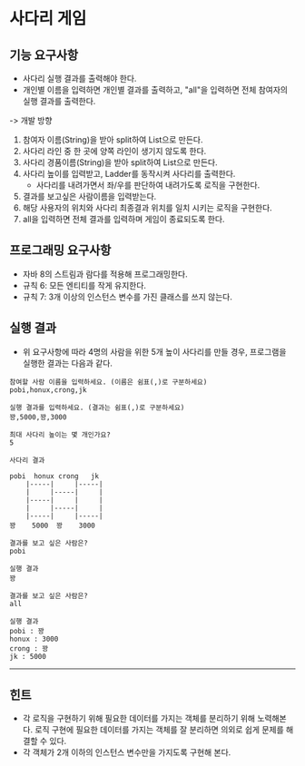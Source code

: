 # 사다리 게임

## 기능 요구사항
- 사다리 실행 결과를 출력해야 한다.
- 개인별 이름을 입력하면 개인별 결과를 출력하고, "all"을 입력하면 전체 참여자의 실행 결과를 출력한다.

-> 개발 방향
1. 참여자 이름(String)을 받아 split하여 List<String>으로 만든다.
1. 사다리 라인 중 한 곳에 양쪽 라인이 생기지 않도록 한다.
1. 사다리 경품이름(String)을 받아 split하여 List<String>으로 만든다.
1. 사다리 높이를 입력받고, Ladder를 동작시켜 사다리를 출력한다.
    - 사다리를 내려가면서 좌/우를 판단하여 내려가도록 로직을 구현한다.
1. 결과를 보고싶은 사람이름을 입력받는다.
1. 해당 사용자의 위치와 사다리 최종결과 위치를 일치 시키는 로직을 구현한다.
1. all을 입력하면 전체 결과를 입력하며 게임이 종료되도록 한다.

## 프로그래밍 요구사항
- 자바 8의 스트림과 람다를 적용해 프로그래밍한다.
- 규칙 6: 모든 엔티티를 작게 유지한다.
- 규칙 7: 3개 이상의 인스턴스 변수를 가진 클래스를 쓰지 않는다.

## 실행 결과
- 위 요구사항에 따라 4명의 사람을 위한 5개 높이 사다리를 만들 경우, 프로그램을 실행한 결과는 다음과 같다.

~~~
참여할 사람 이름을 입력하세요. (이름은 쉼표(,)로 구분하세요)
pobi,honux,crong,jk

실행 결과를 입력하세요. (결과는 쉼표(,)로 구분하세요)
꽝,5000,꽝,3000

최대 사다리 높이는 몇 개인가요?
5

사다리 결과

pobi  honux crong   jk
    |-----|     |-----|
    |     |-----|     |
    |-----|     |     |
    |     |-----|     |
    |-----|     |-----|
꽝    5000  꽝    3000

결과를 보고 싶은 사람은?
pobi

실행 결과
꽝

결과를 보고 싶은 사람은?
all

실행 결과
pobi : 꽝
honux : 3000
crong : 꽝
jk : 5000
~~~

------

## 힌트
- 각 로직을 구현하기 위해 필요한 데이터를 가지는 객체를 분리하기 위해 노력해본다. 로직 구현에 필요한 데이터를 가지는 객체를 잘 분리하면 의외로 쉽게 문제를 해결할 수 있다.
- 각 객체가 2개 이하의 인스턴스 변수만을 가지도록 구현해 본다.
